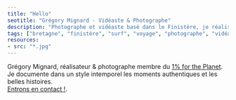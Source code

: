 ```yaml
---
title: "Hello"
seotitle: "Grégory Mignard - Vidéaste & Photographe"
description: "Photographe et vidéaste basé dans le Finistère, je réalise des images outdoor et documente des histoires authentiques."
tags: ["bretagne", "finistère", "surf", "voyage", "photographe", "vidéaste", "outdoor", "storytelling", "photographie", "microaventures", "océan"]
resources:
- src: "*.jpg"
---
```


Grégory Mignard, réalisateur & photographe membre du [1% for the Planet](https://www.onepercentfortheplanet.fr).  
Je documente dans un style intemporel les moments authentiques et les belles histoires.   
[Entrons en contact !](mailto:hello@gregorymignard.com).
